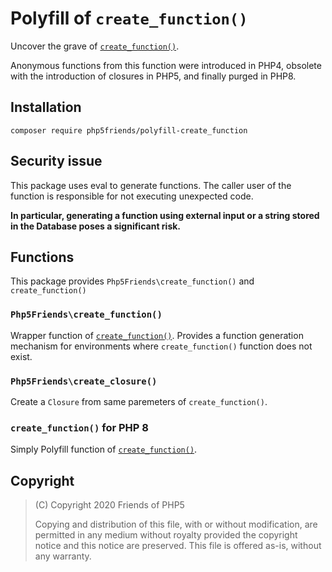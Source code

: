 # Polyfill of `create_function()`

Uncover the grave of [`create_function()`].

Anonymous functions from this function were introduced in PHP4, obsolete with the introduction of closures in PHP5, and finally purged in PHP8.

## Installation

```
composer require php5friends/polyfill-create_function
```

## Security issue

This package uses eval to generate functions. The caller user of the function is responsible for not executing unexpected code.

**In particular, generating a function using external input or a string stored in the Database poses a significant risk.**

## Functions

This package provides `Php5Friends\create_function()` and `create_function()`

### `Php5Friends\create_function()`

Wrapper function of [`create_function()`].  Provides a function generation mechanism for environments where `create_function()` function does not exist.

### `Php5Friends\create_closure()`

Create a `Closure` from same paremeters of `create_function()`.

### `create_function()` for PHP 8

Simply Polyfill function of [`create_function()`].

[`create_function()`]: https://www.php.net/create_function

## Copyright

> (C) Copyright 2020 Friends of PHP5
>
> Copying and distribution of this file, with or without modification,
> are permitted in any medium without royalty provided the copyright
> notice and this notice are preserved.  This file is offered as-is,
> without any warranty.

